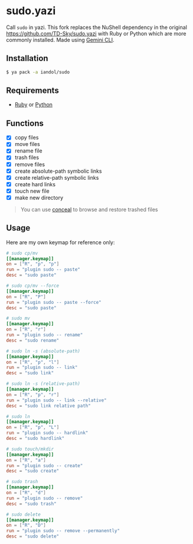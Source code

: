 # sudo.yazi

Call `sudo` in yazi. This fork replaces the NuShell dependency in the original https://github.com/TD-Sky/sudo.yazi with Ruby or Python which are more commonly installed. Made using [Gemini CLI](https://geminicli.com).

## Installation

```bash
$ ya pack -a iandol/sudo
```

## Requirements

- [Ruby](https://ruby-lang.org) or [Python](https://python.org)

## Functions

- [x] copy files
- [x] move files
- [x] rename file
- [x] trash files
- [x] remove files
- [x] create absolute-path symbolic links
- [x] create relative-path symbolic links
- [x] create hard links
- [x] touch new file
- [x] make new directory

> You can use [conceal](https://github.com/TD-Sky/conceal) to browse and restore trashed files

## Usage

Here are my own keymap for reference only:

```toml
# sudo cp/mv
[[manager.keymap]]
on = ["R", "p", "p"]
run = "plugin sudo -- paste"
desc = "sudo paste"

# sudo cp/mv --force
[[manager.keymap]]
on = ["R", "P"]
run = "plugin sudo -- paste --force"
desc = "sudo paste"

# sudo mv
[[manager.keymap]]
on = ["R", "r"]
run = "plugin sudo -- rename"
desc = "sudo rename"

# sudo ln -s (absolute-path)
[[manager.keymap]]
on = ["R", "p", "l"]
run = "plugin sudo -- link"
desc = "sudo link"

# sudo ln -s (relative-path)
[[manager.keymap]]
on = ["R", "p", "r"]
run = "plugin sudo -- link --relative"
desc = "sudo link relative path"

# sudo ln
[[manager.keymap]]
on = ["R", "p", "L"]
run = "plugin sudo -- hardlink"
desc = "sudo hardlink"

# sudo touch/mkdir
[[manager.keymap]]
on = ["R", "a"]
run = "plugin sudo -- create"
desc = "sudo create"

# sudo trash
[[manager.keymap]]
on = ["R", "d"]
run = "plugin sudo -- remove"
desc = "sudo trash"

# sudo delete
[[manager.keymap]]
on = ["R", "D"]
run = "plugin sudo -- remove --permanently"
desc = "sudo delete"
```
